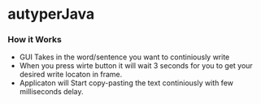 # autyperJava
### How it Works
  - GUI Takes in the word/sentence you want to continiously write
  - When you press wirte button it will wait 3 seconds for you to get your desired write locaton in frame.
  - Applicaton will Start copy-pasting the text continiously with few milliseconds delay.
